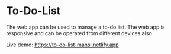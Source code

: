 # To-Do-List

The web app can be used to manage a to-do list.
The web app is responsive and can be operated from different devices also

Live demo: https://to-do-list-mansi.netlify.app
